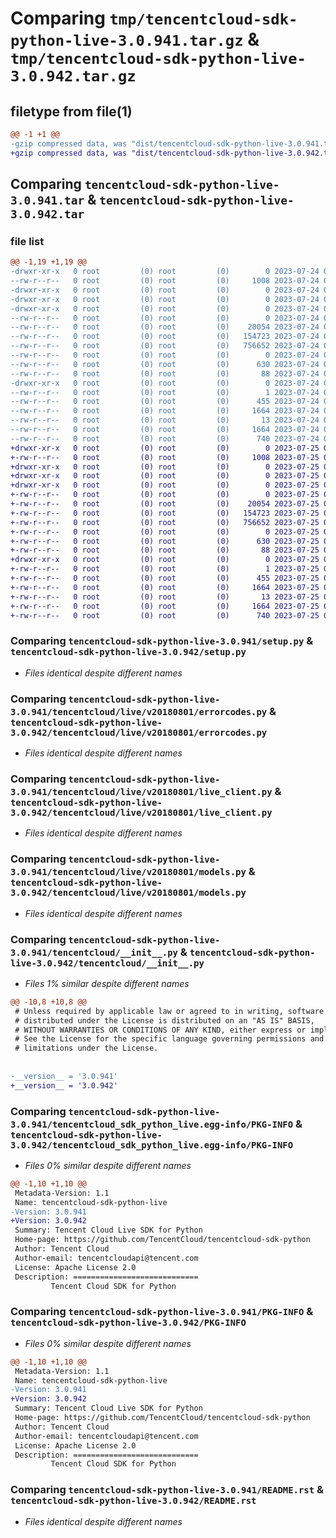 # Comparing `tmp/tencentcloud-sdk-python-live-3.0.941.tar.gz` & `tmp/tencentcloud-sdk-python-live-3.0.942.tar.gz`

## filetype from file(1)

```diff
@@ -1 +1 @@
-gzip compressed data, was "dist/tencentcloud-sdk-python-live-3.0.941.tar", last modified: Mon Jul 24 00:39:34 2023, max compression
+gzip compressed data, was "dist/tencentcloud-sdk-python-live-3.0.942.tar", last modified: Tue Jul 25 04:20:52 2023, max compression
```

## Comparing `tencentcloud-sdk-python-live-3.0.941.tar` & `tencentcloud-sdk-python-live-3.0.942.tar`

### file list

```diff
@@ -1,19 +1,19 @@
-drwxr-xr-x   0 root         (0) root         (0)        0 2023-07-24 00:39:34.000000 tencentcloud-sdk-python-live-3.0.941/
--rw-r--r--   0 root         (0) root         (0)     1008 2023-07-24 00:39:34.000000 tencentcloud-sdk-python-live-3.0.941/setup.py
-drwxr-xr-x   0 root         (0) root         (0)        0 2023-07-24 00:39:34.000000 tencentcloud-sdk-python-live-3.0.941/tencentcloud/
-drwxr-xr-x   0 root         (0) root         (0)        0 2023-07-24 00:39:34.000000 tencentcloud-sdk-python-live-3.0.941/tencentcloud/live/
-drwxr-xr-x   0 root         (0) root         (0)        0 2023-07-24 00:39:34.000000 tencentcloud-sdk-python-live-3.0.941/tencentcloud/live/v20180801/
--rw-r--r--   0 root         (0) root         (0)        0 2023-07-24 00:39:34.000000 tencentcloud-sdk-python-live-3.0.941/tencentcloud/live/v20180801/__init__.py
--rw-r--r--   0 root         (0) root         (0)    20054 2023-07-24 00:39:34.000000 tencentcloud-sdk-python-live-3.0.941/tencentcloud/live/v20180801/errorcodes.py
--rw-r--r--   0 root         (0) root         (0)   154723 2023-07-24 00:39:34.000000 tencentcloud-sdk-python-live-3.0.941/tencentcloud/live/v20180801/live_client.py
--rw-r--r--   0 root         (0) root         (0)   756652 2023-07-24 00:39:34.000000 tencentcloud-sdk-python-live-3.0.941/tencentcloud/live/v20180801/models.py
--rw-r--r--   0 root         (0) root         (0)        0 2023-07-24 00:39:34.000000 tencentcloud-sdk-python-live-3.0.941/tencentcloud/live/__init__.py
--rw-r--r--   0 root         (0) root         (0)      630 2023-07-24 00:39:34.000000 tencentcloud-sdk-python-live-3.0.941/tencentcloud/__init__.py
--rw-r--r--   0 root         (0) root         (0)       88 2023-07-24 00:39:34.000000 tencentcloud-sdk-python-live-3.0.941/setup.cfg
-drwxr-xr-x   0 root         (0) root         (0)        0 2023-07-24 00:39:34.000000 tencentcloud-sdk-python-live-3.0.941/tencentcloud_sdk_python_live.egg-info/
--rw-r--r--   0 root         (0) root         (0)        1 2023-07-24 00:39:34.000000 tencentcloud-sdk-python-live-3.0.941/tencentcloud_sdk_python_live.egg-info/dependency_links.txt
--rw-r--r--   0 root         (0) root         (0)      455 2023-07-24 00:39:34.000000 tencentcloud-sdk-python-live-3.0.941/tencentcloud_sdk_python_live.egg-info/SOURCES.txt
--rw-r--r--   0 root         (0) root         (0)     1664 2023-07-24 00:39:34.000000 tencentcloud-sdk-python-live-3.0.941/tencentcloud_sdk_python_live.egg-info/PKG-INFO
--rw-r--r--   0 root         (0) root         (0)       13 2023-07-24 00:39:34.000000 tencentcloud-sdk-python-live-3.0.941/tencentcloud_sdk_python_live.egg-info/top_level.txt
--rw-r--r--   0 root         (0) root         (0)     1664 2023-07-24 00:39:34.000000 tencentcloud-sdk-python-live-3.0.941/PKG-INFO
--rw-r--r--   0 root         (0) root         (0)      740 2023-07-24 00:39:34.000000 tencentcloud-sdk-python-live-3.0.941/README.rst
+drwxr-xr-x   0 root         (0) root         (0)        0 2023-07-25 04:20:52.000000 tencentcloud-sdk-python-live-3.0.942/
+-rw-r--r--   0 root         (0) root         (0)     1008 2023-07-25 04:20:51.000000 tencentcloud-sdk-python-live-3.0.942/setup.py
+drwxr-xr-x   0 root         (0) root         (0)        0 2023-07-25 04:20:52.000000 tencentcloud-sdk-python-live-3.0.942/tencentcloud/
+drwxr-xr-x   0 root         (0) root         (0)        0 2023-07-25 04:20:52.000000 tencentcloud-sdk-python-live-3.0.942/tencentcloud/live/
+drwxr-xr-x   0 root         (0) root         (0)        0 2023-07-25 04:20:52.000000 tencentcloud-sdk-python-live-3.0.942/tencentcloud/live/v20180801/
+-rw-r--r--   0 root         (0) root         (0)        0 2023-07-25 04:20:51.000000 tencentcloud-sdk-python-live-3.0.942/tencentcloud/live/v20180801/__init__.py
+-rw-r--r--   0 root         (0) root         (0)    20054 2023-07-25 04:20:51.000000 tencentcloud-sdk-python-live-3.0.942/tencentcloud/live/v20180801/errorcodes.py
+-rw-r--r--   0 root         (0) root         (0)   154723 2023-07-25 04:20:51.000000 tencentcloud-sdk-python-live-3.0.942/tencentcloud/live/v20180801/live_client.py
+-rw-r--r--   0 root         (0) root         (0)   756652 2023-07-25 04:20:51.000000 tencentcloud-sdk-python-live-3.0.942/tencentcloud/live/v20180801/models.py
+-rw-r--r--   0 root         (0) root         (0)        0 2023-07-25 04:20:51.000000 tencentcloud-sdk-python-live-3.0.942/tencentcloud/live/__init__.py
+-rw-r--r--   0 root         (0) root         (0)      630 2023-07-25 04:20:51.000000 tencentcloud-sdk-python-live-3.0.942/tencentcloud/__init__.py
+-rw-r--r--   0 root         (0) root         (0)       88 2023-07-25 04:20:52.000000 tencentcloud-sdk-python-live-3.0.942/setup.cfg
+drwxr-xr-x   0 root         (0) root         (0)        0 2023-07-25 04:20:52.000000 tencentcloud-sdk-python-live-3.0.942/tencentcloud_sdk_python_live.egg-info/
+-rw-r--r--   0 root         (0) root         (0)        1 2023-07-25 04:20:52.000000 tencentcloud-sdk-python-live-3.0.942/tencentcloud_sdk_python_live.egg-info/dependency_links.txt
+-rw-r--r--   0 root         (0) root         (0)      455 2023-07-25 04:20:52.000000 tencentcloud-sdk-python-live-3.0.942/tencentcloud_sdk_python_live.egg-info/SOURCES.txt
+-rw-r--r--   0 root         (0) root         (0)     1664 2023-07-25 04:20:52.000000 tencentcloud-sdk-python-live-3.0.942/tencentcloud_sdk_python_live.egg-info/PKG-INFO
+-rw-r--r--   0 root         (0) root         (0)       13 2023-07-25 04:20:52.000000 tencentcloud-sdk-python-live-3.0.942/tencentcloud_sdk_python_live.egg-info/top_level.txt
+-rw-r--r--   0 root         (0) root         (0)     1664 2023-07-25 04:20:52.000000 tencentcloud-sdk-python-live-3.0.942/PKG-INFO
+-rw-r--r--   0 root         (0) root         (0)      740 2023-07-25 04:20:51.000000 tencentcloud-sdk-python-live-3.0.942/README.rst
```

### Comparing `tencentcloud-sdk-python-live-3.0.941/setup.py` & `tencentcloud-sdk-python-live-3.0.942/setup.py`

 * *Files identical despite different names*

### Comparing `tencentcloud-sdk-python-live-3.0.941/tencentcloud/live/v20180801/errorcodes.py` & `tencentcloud-sdk-python-live-3.0.942/tencentcloud/live/v20180801/errorcodes.py`

 * *Files identical despite different names*

### Comparing `tencentcloud-sdk-python-live-3.0.941/tencentcloud/live/v20180801/live_client.py` & `tencentcloud-sdk-python-live-3.0.942/tencentcloud/live/v20180801/live_client.py`

 * *Files identical despite different names*

### Comparing `tencentcloud-sdk-python-live-3.0.941/tencentcloud/live/v20180801/models.py` & `tencentcloud-sdk-python-live-3.0.942/tencentcloud/live/v20180801/models.py`

 * *Files identical despite different names*

### Comparing `tencentcloud-sdk-python-live-3.0.941/tencentcloud/__init__.py` & `tencentcloud-sdk-python-live-3.0.942/tencentcloud/__init__.py`

 * *Files 1% similar despite different names*

```diff
@@ -10,8 +10,8 @@
 # Unless required by applicable law or agreed to in writing, software
 # distributed under the License is distributed on an "AS IS" BASIS,
 # WITHOUT WARRANTIES OR CONDITIONS OF ANY KIND, either express or implied.
 # See the License for the specific language governing permissions and
 # limitations under the License.
 
 
-__version__ = '3.0.941'
+__version__ = '3.0.942'
```

### Comparing `tencentcloud-sdk-python-live-3.0.941/tencentcloud_sdk_python_live.egg-info/PKG-INFO` & `tencentcloud-sdk-python-live-3.0.942/tencentcloud_sdk_python_live.egg-info/PKG-INFO`

 * *Files 0% similar despite different names*

```diff
@@ -1,10 +1,10 @@
 Metadata-Version: 1.1
 Name: tencentcloud-sdk-python-live
-Version: 3.0.941
+Version: 3.0.942
 Summary: Tencent Cloud Live SDK for Python
 Home-page: https://github.com/TencentCloud/tencentcloud-sdk-python
 Author: Tencent Cloud
 Author-email: tencentcloudapi@tencent.com
 License: Apache License 2.0
 Description: ============================
         Tencent Cloud SDK for Python
```

### Comparing `tencentcloud-sdk-python-live-3.0.941/PKG-INFO` & `tencentcloud-sdk-python-live-3.0.942/PKG-INFO`

 * *Files 0% similar despite different names*

```diff
@@ -1,10 +1,10 @@
 Metadata-Version: 1.1
 Name: tencentcloud-sdk-python-live
-Version: 3.0.941
+Version: 3.0.942
 Summary: Tencent Cloud Live SDK for Python
 Home-page: https://github.com/TencentCloud/tencentcloud-sdk-python
 Author: Tencent Cloud
 Author-email: tencentcloudapi@tencent.com
 License: Apache License 2.0
 Description: ============================
         Tencent Cloud SDK for Python
```

### Comparing `tencentcloud-sdk-python-live-3.0.941/README.rst` & `tencentcloud-sdk-python-live-3.0.942/README.rst`

 * *Files identical despite different names*

